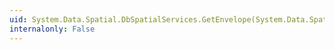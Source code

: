 ```yaml
---
uid: System.Data.Spatial.DbSpatialServices.GetEnvelope(System.Data.Spatial.DbGeometry)
internalonly: False
---
```

